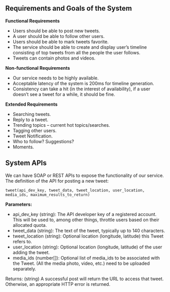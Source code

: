 ## Requirements and Goals of the System

**Functional Requirements**

* Users should be able to post new tweets.
* A user should be able to follow other users.
* Users should be able to mark tweets favorite.
* The service should be able to create and display user’s timeline consisting of top tweets from all the people the user follows.
* Tweets can contain photos and videos.

**Non-functional Requirements**

* Our service needs to be highly available.
* Acceptable latency of the system is 200ms for timeline generation.
* Consistency can take a hit (in the interest of availability), if a user doesn’t see a tweet for a while, it should be fine.

**Extended Requirements**

* Searching tweets.
* Reply to a tweet.
* Trending topics – current hot topics/searches.
* Tagging other users.
* Tweet Notification.
* Who to follow? Suggestions?
* Moments.

##  System APIs
We can have SOAP or REST APIs to expose the functionality of our service. The definition of the API for posting a new tweet:

```
tweet(api_dev_key, tweet_data, tweet_location, user_location, media_ids, maximum_results_to_return)
```
**Parameters:**
* api_dev_key (string): The API developer key of a registered account. This will be used to, among other things, throttle users based on their allocated quota.
* tweet_data (string): The text of the tweet, typically up to 140 characters.
* tweet_location (string): Optional location (longitude, latitude) this Tweet refers to. 
* user_location (string): Optional location (longitude, latitude) of the user adding the tweet.
* media_ids (number[]): Optional list of media_ids to be associated with the Tweet. (All the media photo, video, etc.) need to be uploaded separately.

Returns: (string)
A successful post will return the URL to access that tweet. Otherwise, an appropriate HTTP error is returned.

